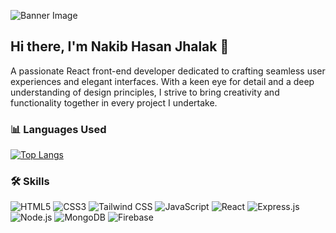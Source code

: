 ![Banner Image](https://i.ibb.co/VgdjRXB/photo-1605379399642-870262d3d051.jpg)

## Hi there, I'm Nakib Hasan Jhalak 👋

A passionate React front-end developer dedicated to crafting seamless user experiences and elegant interfaces. With a keen eye for detail and a deep understanding of design principles, I strive to bring creativity and functionality together in every project I undertake.

### 📊 Languages Used

[![Top Langs](https://github-readme-stats.vercel.app/api/top-langs/?username=2244jhalak&layout=compact&theme=radical)](https://github.com/2244jhalak/github-readme-stats)

### 🛠️ Skills

![HTML5](https://img.icons8.com/color/48/000000/html-5.png)
![CSS3](https://img.icons8.com/color/48/000000/css3.png)
![Tailwind CSS](https://img.icons8.com/color/48/000000/tailwindcss.png)
![JavaScript](https://img.icons8.com/color/48/000000/javascript.png)
![React](https://img.icons8.com/color/48/000000/react-native.png)
![Express.js](https://img.icons8.com/color/48/000000/express.png)
![Node.js](https://img.icons8.com/color/48/000000/nodejs.png)
![MongoDB](https://img.icons8.com/color/48/000000/mongodb.png)
![Firebase](https://img.icons8.com/color/48/000000/firebase.png)

<!-- Optionally add more sections like Projects, Achievements, etc. -->







